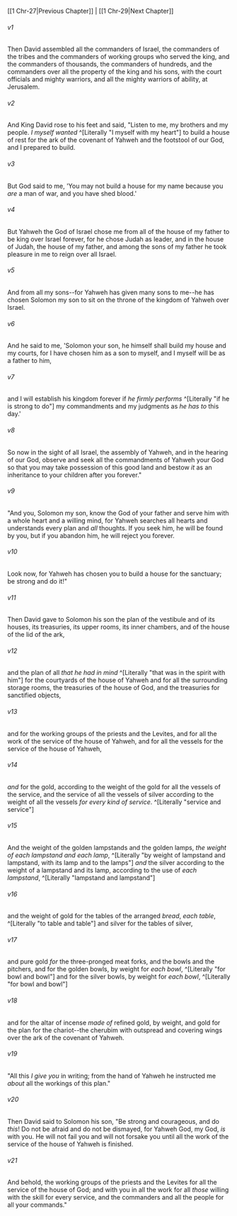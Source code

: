 ﻿---
aliases:
  - 1 Chronicles 28
---

[[1 Chr-27|Previous Chapter]] | [[1 Chr-29|Next Chapter]]

###### v1
Then David assembled all the commanders of Israel, the commanders of the tribes and the commanders of working groups who served the king, and the commanders of thousands, the commanders of hundreds, and the commanders over all the property of the king and his sons, with the court officials and mighty warriors, and all the mighty warriors of ability, at Jerusalem.

###### v2
And King David rose to his feet and said, "Listen to me, my brothers and my people. _I myself wanted_ ^[Literally "I myself with my heart"] to build a house of rest for the ark of the covenant of Yahweh and the footstool of our God, and I prepared to build.

###### v3
But God said to me, 'You may not build a house for my name because you _are_ a man of war, and you have shed blood.'

###### v4
But Yahweh the God of Israel chose me from all of the house of my father to be king over Israel forever, for he chose Judah as leader, and in the house of Judah, the house of my father, and among the sons of my father he took pleasure in me to reign over all Israel.

###### v5
And from all my sons--for Yahweh has given many sons to me--he has chosen Solomon my son to sit on the throne of the kingdom of Yahweh over Israel.

###### v6
And he said to me, 'Solomon your son, he himself shall build my house and my courts, for I have chosen him as a son to myself, and I myself will be as a father to him,

###### v7
and I will establish his kingdom forever if _he firmly performs_ ^[Literally "if he is strong to do"] my commandments and my judgments as _he has to_ this day.'

###### v8
So now in the sight of all Israel, the assembly of Yahweh, and in the hearing of our God, observe and seek all the commandments of Yahweh your God so that you may take possession of this good land and bestow _it_ as an inheritance to your children after you forever."

###### v9
"And you, Solomon my son, know the God of your father and serve him with a whole heart and a willing mind, for Yahweh searches all hearts and understands every plan and _all_ thoughts. If you seek him, he will be found by you, but if you abandon him, he will reject you forever.

###### v10
Look now, for Yahweh has chosen you to build a house for the sanctuary; be strong and do it!"

###### v11
Then David gave to Solomon his son the plan of the vestibule and of its houses, its treasuries, its upper rooms, its inner chambers, and of the house of the lid of the ark,

###### v12
and the plan of all _that he had in mind_ ^[Literally "that was in the spirit with him"] for the courtyards of the house of Yahweh and for all the surrounding storage rooms, the treasuries of the house of God, and the treasuries for sanctified objects,

###### v13
and for the working groups of the priests and the Levites, and for all the work of the service of the house of Yahweh, and for all the vessels for the service of the house of Yahweh,

###### v14
_and_ for the gold, according to the weight of the gold for all the vessels of the service, and the service of all the vessels of silver according to the weight of all the vessels _for every kind of service_. ^[Literally "service and service"]

###### v15
And the weight of the golden lampstands and the golden lamps, _the weight of each lampstand and each lamp_, ^[Literally "by weight of lampstand and lampstand, with its lamp and to the lamps"] _and_ the silver according to the weight of a lampstand and its lamp, according to the use of _each lampstand_, ^[Literally "lampstand and lampstand"]

###### v16
and the weight of gold for the tables of the arranged _bread_, _each table_, ^[Literally "to table and table"] and silver for the tables of silver,

###### v17
and pure gold _for_ the three-pronged meat forks, and the bowls and the pitchers, and for the golden bowls, by weight for _each bowl_, ^[Literally "for bowl and bowl"] and for the silver bowls, by weight for _each bowl_, ^[Literally "for bowl and bowl"]

###### v18
and for the altar of incense _made of_ refined gold, by weight, and gold for the plan for the chariot--the cherubim with outspread and covering wings over the ark of the covenant of Yahweh.

###### v19
"All this _I give you_ in writing; from the hand of Yahweh he instructed me _about_ all the workings of this plan."

###### v20
Then David said to Solomon his son, "Be strong and courageous, and do _this_! Do not be afraid and do not be dismayed, for Yahweh God, my God, _is_ with you. He will not fail you and will not forsake you until all the work of the service of the house of Yahweh is finished.

###### v21
And behold, the working groups of the priests and the Levites for all the service of the house of God; and with you in all the work for all _those_ willing with the skill for every service, and the commanders and all the people for all your commands."